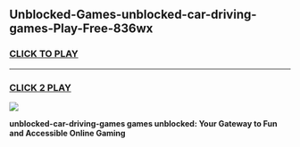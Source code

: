 
## Unblocked-Games-unblocked-car-driving-games-Play-Free-836wx
<h3>
<a href="https://premium76.site?title=unblocked-car-driving-games&ref=18A1">CLICK TO PLAY</a></h3>
<hr>

<h3>
<a href="https://premium76.site?title=unblocked-car-driving-games&ref=18A1">CLICK 2 PLAY</a>
  
</h3>

<a href="https://premium76.site?title=unblocked-car-driving-games&ref=18A1"><img src="https://clearcache.store/games.png"></a>


**unblocked-car-driving-games games unblocked: Your Gateway to Fun and Accessible Online Gaming**
